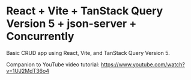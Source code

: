 # React + Vite + TanStack Query Version 5 + json-server + Concurrently

Basic CRUD app using React, Vite, and TanStack Query Version 5.

Companion to YouTube video tutorial: https://www.youtube.com/watch?v=1UJ2MdT36o4

